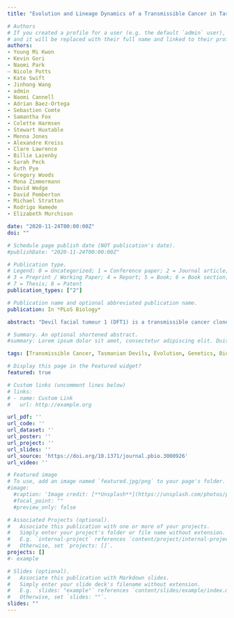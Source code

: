 ```yaml
---
title: "Evolution and Lineage Dynamics of a Transmissible Cancer in Tasmanian devils"

# Authors
# If you created a profile for a user (e.g. the default `admin` user), write the username (folder name) here 
# and it will be replaced with their full name and linked to their profile.
authors:
- Young Mi Kwon
- Kevin Gori
- Naomi Park
– Nicole Potts
- Kate Swift
- Jinhong Wang
- admin
- Naomi Cannell
- Adrian Baez-Ortega
- Sebastien Comte
- Samantha Fox
- Colette Harmsen
- Stewart Huxtable
- Menna Jones
- Alexandre Kreiss
- Clare Lawrence
- Billie Lazenby
- Sarah Peck
- Ruth Pye
- Gregory Woods
- Mona Zimmermann
- David Wedge
- David Pemberton
- Michael Stratton
- Rodrigo Hamede
- Elizabeth Murchison

date: "2020-11-24T00:00:00Z"
doi: ""

# Schedule page publish date (NOT publication's date).
#publishDate: "2020-11-24T00:00:00Z"

# Publication type.
# Legend: 0 = Uncategorized; 1 = Conference paper; 2 = Journal article;
# 3 = Preprint / Working Paper; 4 = Report; 5 = Book; 6 = Book section;
# 7 = Thesis; 8 = Patent
publication_types: ["2"]

# Publication name and optional abbreviated publication name.
publication: In *PLoS Biology*

abstract: "Devil facial tumour 1 (DFT1) is a transmissible cancer clone endangering the Tasmanian devil. The expansion of DFT1 across Tasmania has been documented, but little is known of its evolutionary history. We analysed genomes of 648 DFT1 tumours collected throughout the disease range between 2003 and 2018. DFT1 diverged early into five clades, three spreading widely and two failing to persist. One clade has replaced others at several sites, and rates of DFT1 coinfection are high. DFT1 gradually accumulates copy number variants (CNVs), and its telomere lengths are short but constant. Recurrent CNVs reveal genes under positive selection, sites of genome instability, and repeated loss of a small derived chromosome. Cultured DFT1 cell lines have increased CNV frequency and undergo highly reproducible convergent evolution. Overall, DFT1 is a remarkably stable lineage whose genome illustrates how cancer cells adapt to diverse environments and persist in a parasitic niche."

# Summary. An optional shortened abstract.
#summary: Lorem ipsum dolor sit amet, consectetur adipiscing elit. Duis posuere tellus ac convallis placerat. Proin tincidunt magna sed ex sollicitudin condimentum.

tags: [Transmissible Cancer, Tasmanian Devils, Evolution, Genetics, Bioinformatics]

# Display this page in the Featured widget?
featured: true

# Custom links (uncomment lines below)
# links:
# - name: Custom Link
#   url: http://example.org

url_pdf: ''
url_code: ''
url_dataset: ''
url_poster: ''
url_project: ''
url_slides: ''
url_source: 'https://doi.org/10.1371/journal.pbio.3000926'
url_video: ''

# Featured image
# To use, add an image named `featured.jpg/png` to your page's folder. 
#image:
  #caption: 'Image credit: [**Unsplash**](https://unsplash.com/photos/pLCdAaMFLTE)'
  #focal_point: ""
  #preview_only: false

# Associated Projects (optional).
#   Associate this publication with one or more of your projects.
#   Simply enter your project's folder or file name without extension.
#   E.g. `internal-project` references `content/project/internal-project/index.md`.
#   Otherwise, set `projects: []`.
projects: []
#- example

# Slides (optional).
#   Associate this publication with Markdown slides.
#   Simply enter your slide deck's filename without extension.
#   E.g. `slides: "example"` references `content/slides/example/index.md`.
#   Otherwise, set `slides: ""`.
slides: ""
---
```



